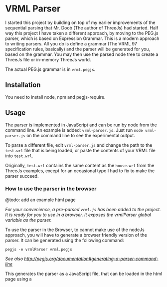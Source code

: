 # VRML Parser
I started this project by building on top of my earlier improvements of the sequential parsing that Mr. Doob (The author of ThreeJs) had started.
Half way this project I have taken a different approach, by moving to the PEG.js parser, which is based on Expression Grammar.
This is a modern approach to writing parsers. All you do is define a grammar (The VRML 97 specification rules, basically) and
the parser will be generated for you, based on the grammar. You may then use the parsed node tree to create a ThreeJs file
or in-memory ThreeJs world.

The actual PEG.js grammar is in `vrml.pegjs`.

## Installation
You need to install node, npm and pegjs-require.

## Usage
The parser is implemented in JavaScript and can be run by node from the command line. An example is added: `vrml-parser.js`. Just run
`node vrml-parser.js` on the command line to see the experimental output.

To parse a different file, edit `vrml-parser.js` and change the path to the `test.wrl` file that is being loaded, 
or paste the contents of your VRML file into `test.wrl`.

Originally, `test.wrl` contains the same content as the `house.wrl` from the ThreeJs examples, except for
an occasional typo I had to fix to make the parser succeed.

### How to use the parser in the browser
@todo: add an example html page

*For your convenience, a pre-parsed `vrml.js` has been added to the project. It is ready for you to use in a browser. It exposes the vrmlParser global variable as the parser.*

To use the parser in the Browser, to cannot make use of the nodeJs approach, you will have to generate a browser friendly version of the parser. It can be generated using the following command:

```
pegjs -e vrmlParser vrml.pegjs
```
*See also http://pegjs.org/documentation#generating-a-parser-command-line*

This generates the parser as a JavaScript file, that can be loaded in the html page using a <script> tag like any other JavaScript file.

Note that the options come before the input file name. Running this command will generate the parser in `vrml.js`, which you can then load in the browser. The parser will be available to you as vrmlParser:

```
var xhrLoader = new THREE.XHRLoader();
// onLoad, onProgress, onError
xhrLoader.load("wrl/brinkweg/single_brinkweg.wrl", function (data){
    var tree = vrmlParser.parse(data);
    consele.log(tree);
}, function (){},function(){});

```
Instead of using the THREE.XHRLoader you could use XMLHttpRequest. For the browser, you do not need a console renderer to get visual textual output, you may just call `console.log(tree);` and you will be able to expand all nodes in the browser console, to verify that your VRML file has been parsed as expected.

### Inline nodes
The parser currently makes no attempt to load Inline nodes. It only parses them as an Inline node with
a single property: the url. Depending on the type of renderer you use, you might want to feed the VRML file
found at the url to the parser in turn, to get its contents as a node tree. If you are not writing a renderer,
but would still like to see the contents of your whole VRML world, including Inline nodes, you may
use `php make_single_file.php input.wrl [output-dir]`. For this command you need php. It will output 
the file `single_input.wrl` in the same directory as `input.wrl` or in the `output-dir` if you specified
one. Once you've got `single_input.wrl` you may use that as input in the `vrml-parser.js` and run that through
`node vrml-parser.js` to see the full tree on the console.


### Parser errors and reporting issues
If the parser fails with information about a location in your VRML file, it will report the position
in the terminal output. This might help you in correcting any errors in your VRML file, if you feel the
error message is correct. Otherwise, please report an issue on github: https://github.com/bartmcleod/VrmlParser

## Dependencies
1. NodeJs
2. npm
3. pegjs-require
4. fs
5. php, if you want to merge multiple VRML files into one.

## Milestones
1. Working, experimental grammar, based on experience, memory and sample files. It should be able to parse house.wrl, from the ThreeJs examples.
2. Refactoring the example VRML loader for ThreeJS to use the experimental grammar based PEG.js parser instead of line by line parsing.
3. Adding support for all parsed nodes, including animation to the VRML loader from the ThreeJS examples.
4. Refining the parser to support the VRML 97 specification more closely, based on the specification and strict test files.
5. Automated testing

### Next Milestone
*Refactoring the example VRML loader for ThreeJS to use the experimental grammar based PEG.js parser instead of line by line parsing.*

In order for this to work, the whole stack we used so far has to work in the browser, if we want to do the parsing of the VRML at the same time as rendering it in ThreeJs. We can simplify the milestone by splitting the process:
1. Write out a ThreeJs JavaScript file that can be used in a browser.
2. Load the script in an HTML page.
For this very simple two-step process, the only hard part is generating ThreeJs code, instead of just 
writing it directly, based on the node tree. The advantages are that it will load faster in your browser, because it's already been parsed and you can make modifications to the generated ThreeJs script,
 so that you will have a new starting point to build on.
 
There's even more to it. Not only is the VRML file parsed at runtime, when using nodeJs, the PEG parser itself is also created at runtime. When generating the PEG.js output seperately (e.g. the parser), a browser friendly parser can be generated and runtime generation of the parser will not be necessary.


## Nice to have
Now that I have defined a Grammar that does a basic job of parsing VRML in JavaScript, it would be nice to have
something similar that would add PEG.js grammar support and VRML support to my favorite IDE: PHPStorm, or
more generally speaking, IntelliJ IDEA.

## How you can help
If you are interested in the projects, please test as many of your VRML files as possible and post any issues you find with your files, along with the file that yields errors and a description of 
the issue.

### Coding style
Although my first commits did not adhere to any specific coding style, I decided to follow best practices
already validated by the node community. We should adhere to the coding style as described here: http://nodeguide.com/style.html

## License
You are free to use the Grammar any way you like, with the only restriction that you should mention 
the original author: Bart McLeod. If you do not remove any @copyright and @author annotations you will
be fine.
